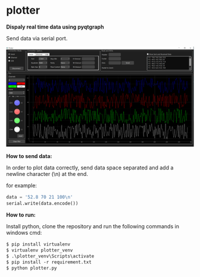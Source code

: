# plotter
**Dispaly real time data using pyqtgraph**

Send data via serial port.

![](image.png)

**How to send data:**

In order to plot data correctly, send data space separated and add a newline character (\n) at the end.

for example:
```python
data = '52.8 70 21 100\n'
serial.write(data.encode())
```


**How to run:**

Install python, clone the repository and run the following commands in windows cmd:

```
$ pip install virtualenv
$ virtualenv plotter_venv
$ .\plotter_venv\Scripts\activate
$ pip install -r requirement.txt
$ python plotter.py
```
